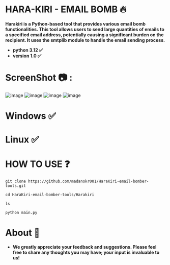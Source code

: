 # HARA-KIRI - EMAIL BOMB 🔥
**Harakiri is a Python-based tool that provides various email bomb functionalities. This tool allows users to send large quantities of emails to a specified email address, potentially causing a significant burden on the recipient. It uses the smtplib module to handle the email sending process.**
- **python 3.12 ✅**
- **version 1.0 ✅** 

# ScreenShot 📷 : 
![image](https://github.com/user-attachments/assets/ff3f6081-31ea-48d8-b86a-196863f94a8d)
![image](https://github.com/user-attachments/assets/3877ddcf-881c-478b-ac45-65158c82e6c3)
![image](https://github.com/user-attachments/assets/c01b6521-32d6-4e20-9dff-2371bd29116f)
![image](https://github.com/user-attachments/assets/433d09d6-9778-4e6c-ab60-16fb67ba123a)


# Windows ✅
# Linux ✅

# HOW TO USE ❓
```
git clone https://github.com/madanokr001/HaraKiri-email-bomber-tools.git
```
```
cd HaraKiri-email-bomber-tools/Harakiri
```
```
ls
```
```
python main.py
```

# About 👀
- **We greatly appreciate your feedback and suggestions. Please feel free to share any thoughts you may have; your input is invaluable to us!**



